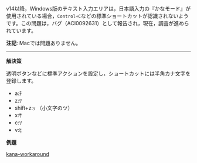 v14以降，Windows版のテキスト入力エリアは，日本語入力の『かなモード』が使用されている場合，```Control+C```などの標準ショートカットが認識されないようです。この問題は，バグ（ACI0092631）として報告され，現在，調査が進められています。

**注記**: Macでは問題ありません。

---

**解決策**

透明ボタンなどに標準アクションを設定し，ショートカットには半角カナ文字を登録します。

* a:ﾁ
* z:ﾂ
* shift+z:ｯ （小文字のツ）
* x:ｻ
* c:ｿ
* v:ﾋ

**例題**

[kana-workaround](https://github.com/4D-JP/kana-workaround)
